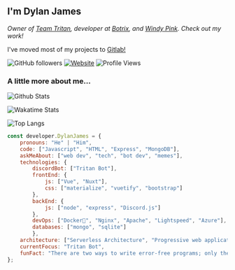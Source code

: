 <h2>I'm Dylan James</h2>
<p><em>Owner of <a href="https://git.tritan.gg/team-tritan">Team Tritan</a>, developer at <a href='https://github.com/botrixlist'>Botrix</a>, and <a href='https://windy.pink'>Windy Pink</a>. Check out my work!
</em></p>

<p> I've moved most of my projects to <a href='https://gitlab.com/team-tritan'>Gitlab!</a>

![GitHub followers](https://img.shields.io/github/followers/dylanjamesdev?label=Follow&style=social)
[![Website](https://img.shields.io/badge/Website-46a2f1.svg?&style=flat-square&logo=Google-Chrome&logoColor=white&link=https://tritanbot.xyz/)](https://tritanbot.xyz/)
![Profile Views](https://komarev.com/ghpvc/?username=dylanjamesdev)

### A little more about me...  
![Github Stats](https://github-stats-three.vercel.app/api?theme=dark&count_private=true&username=dylanjamesdev&show_icons=true)

![Wakatime Stats](https://github-stats-three.vercel.app/api/wakatime?username=dylanjamesdev&theme=dark&custom_title=Weekly+Stats)

![Top Langs](https://github-stats-three.vercel.app/api/top-langs/?username=dylanjamesdev&theme=dark)

```javascript
const developer.DylanJames = {
    pronouns: "He" | "Him",
    code: ["Javascript", "HTML", "Express", "MongoDB"],
    askMeAbout: ["web dev", "tech", "bot dev", "memes"],
    technologies: {
        discordBot: ["Tritan Bot"],
        frontEnd: {
            js: ["Vue", "Nuxt"],
            css: ["materialize", "vuetify", "bootstrap"]
        },
        backEnd: {
            js: ["node", "express", "Discord.js"]
        },
        devOps: ["Docker🐳", "Nginx", "Apache", "Lightspeed", "Azure"],
        databases: ["mongo", "sqlite"]
        },
    architecture: ["Serverless Architecture", "Progressive web applications", "Single page applications", "Nodejs Developments],
    currentFocus: "Tritan Bot",
    funFact: "There are two ways to write error-free programs; only the third one works"
};
```

